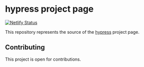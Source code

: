 # hypress project page
[![Netlify Status](https://api.netlify.com/api/v1/badges/16f51715-3bbc-42e7-8483-209d9ea4077a/deploy-status)](https://app.netlify.com/sites/cemderin-com/deploys)

This repository represents the source of the [hypress] project page.

## Contributing
This project is open for contributions.

[hypress]: http://hypress.io
